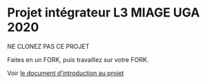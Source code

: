 <h1>Projet intégrateur L3 MIAGE UGA 2020</h1>

NE CLONEZ PAS CE PROJET

Faites en un FORK, puis travaillez sur votre FORK.

Voir <a href="https://docs.google.com/document/d/1cQcOzhEYcMNmTqi-8eqjO4gbCwUZ_qd_y01GYAJYrYU/edit?usp=sharing">le document d'introduction au projet</a>